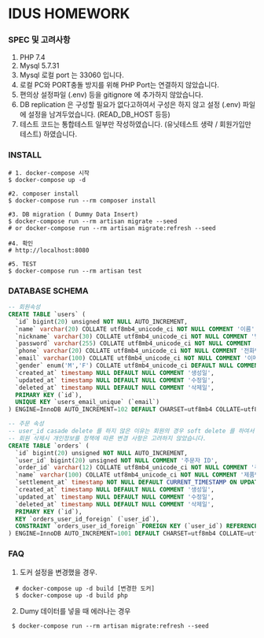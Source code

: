# IDUS HOMEWORK

### SPEC 및 고려사항
 1. PHP 7.4
 2. Mysql 5.7.31
 3. Mysql 로컬 port 는 33060 입니다.
 4. 로컬 PC와 PORT충돌 방지를 위해 PHP Port는 연결하지 않았습니다. 
 5. 편의상 설정파일 (.env) 등을 gitignore 에 추가하지 않았습니다.
 6. DB replication 은 구성할 필요가 없다고하여서 구성은 하지 않고 설정 (.env) 파일에 설정을 남겨두었습니다. 
 (READ_DB_HOST 등등)
 7. 테스트 코드는 통합테스트 일부만 작성하였습니다. (유닛테스트 생략 / 회원가입만 테스트) 하였습니다.

### INSTALL
```shell script
# 1. docker-compose 시작
$ docker-compose up -d

#2. composer install
$ docker-compose run --rm composer install

#3. DB migration ( Dummy Data Insert)
$ docker-compose run --rm artisan migrate --seed 
# or docker-compose run --rm artisan migrate:refresh --seed

#4. 확인
# http://localhost:8080  

#5. TEST
$ docker-compose run --rm artisan test
```

### DATABASE SCHEMA
```sql
-- 회원속성
CREATE TABLE `users` (
  `id` bigint(20) unsigned NOT NULL AUTO_INCREMENT,
  `name` varchar(20) COLLATE utf8mb4_unicode_ci NOT NULL COMMENT '이름',
  `nickname` varchar(30) COLLATE utf8mb4_unicode_ci NOT NULL COMMENT '별명',
  `password` varchar(255) COLLATE utf8mb4_unicode_ci NOT NULL COMMENT '비밀번호',
  `phone` varchar(20) COLLATE utf8mb4_unicode_ci NOT NULL COMMENT '전화번호',
  `email` varchar(100) COLLATE utf8mb4_unicode_ci NOT NULL COMMENT '이메일',
  `gender` enum('M','F') COLLATE utf8mb4_unicode_ci DEFAULT NULL COMMENT '성별',
  `created_at` timestamp NULL DEFAULT NULL COMMENT '생성일',
  `updated_at` timestamp NULL DEFAULT NULL COMMENT '수정일',
  `deleted_at` timestamp NULL DEFAULT NULL COMMENT '삭제일',
  PRIMARY KEY (`id`),
  UNIQUE KEY `users_email_unique` (`email`)
) ENGINE=InnoDB AUTO_INCREMENT=102 DEFAULT CHARSET=utf8mb4 COLLATE=utf8mb4_unicode_ci;
```

```sql
-- 주문 속성
-- user_id casade delete 를 하지 않은 이유는 회원의 경우 soft delete 를 하여서 관계를 해두기 위해서입니다.
-- 회원 삭제시 개인정보를 정책에 따른 변경 사항은 고려하지 않았습니다.
CREATE TABLE `orders` (
  `id` bigint(20) unsigned NOT NULL AUTO_INCREMENT,
  `user_id` bigint(20) unsigned NOT NULL COMMENT '주문자 ID',
  `order_id` varchar(12) COLLATE utf8mb4_unicode_ci NOT NULL COMMENT '주문번호',
  `name` varchar(100) COLLATE utf8mb4_unicode_ci NOT NULL COMMENT '제품명',
  `settlement_at` timestamp NOT NULL DEFAULT CURRENT_TIMESTAMP ON UPDATE CURRENT_TIMESTAMP COMMENT '결제일',
  `created_at` timestamp NULL DEFAULT NULL COMMENT '생성일',
  `updated_at` timestamp NULL DEFAULT NULL COMMENT '수정일',
  `deleted_at` timestamp NULL DEFAULT NULL COMMENT '삭제일',
  PRIMARY KEY (`id`),
  KEY `orders_user_id_foreign` (`user_id`),
  CONSTRAINT `orders_user_id_foreign` FOREIGN KEY (`user_id`) REFERENCES `users` (`id`)
) ENGINE=InnoDB AUTO_INCREMENT=1001 DEFAULT CHARSET=utf8mb4 COLLATE=utf8mb4_unicode_ci;
```

### FAQ
1. 도커 설정을 변경했을 경우.
``` shell script
  # docker-compose up -d build [변경한 도커] 
  $ docker-compose up -d build php
```

2. Dumy 데이터를 넣을 때 에러나는 경우
```shell script
 $ docker-compose run --rm artisan migrate:refresh --seed
```